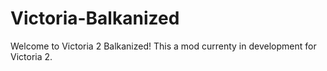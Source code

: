 # Victoria-Balkanized
Welcome to Victoria 2 Balkanized!
This a mod currenty in development for Victoria 2.
